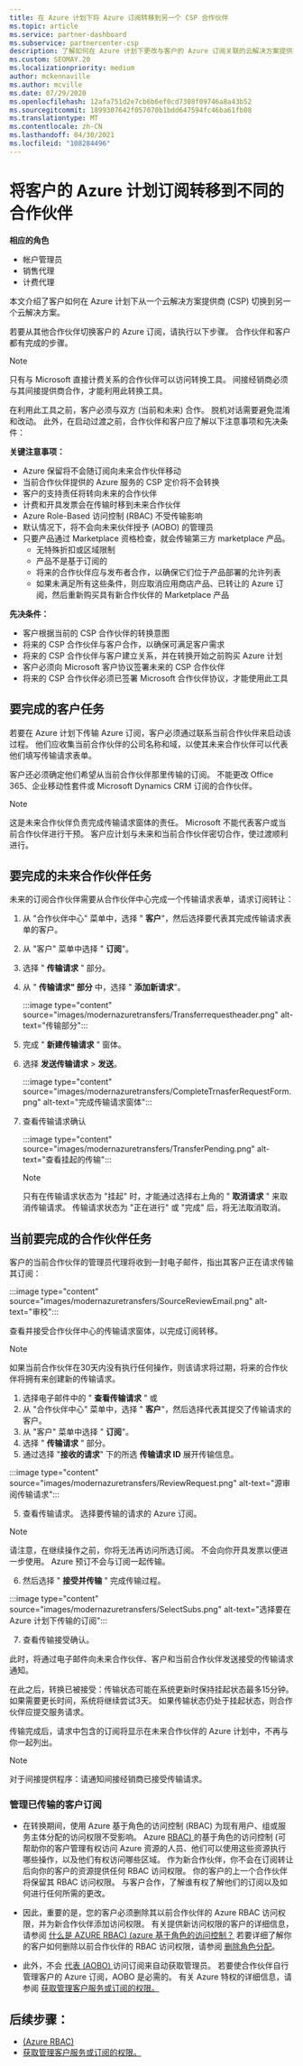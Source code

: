 ```yaml
---
title: 在 Azure 计划下将 Azure 订阅转移到另一个 CSP 合作伙伴
ms.topic: article
ms.service: partner-dashboard
ms.subservice: partnercenter-csp
description: 了解如何在 Azure 计划下更改与客户的 Azure 订阅关联的云解决方案提供商计划合作伙伴。
ms.custom: SEOMAY.20
ms.localizationpriority: medium
author: mckennaville
ms.author: mcville
ms.date: 07/29/2020
ms.openlocfilehash: 12afa751d2e7cb6b6ef0cd7308f09746a8a43b52
ms.sourcegitcommit: 1899307642f057070b1bdd647594fc46ba61fb08
ms.translationtype: MT
ms.contentlocale: zh-CN
ms.lasthandoff: 04/30/2021
ms.locfileid: "108284496"
---
```

# <a name="transfer-a-customers-azure-plan-subscriptions-to-a-different-partner"></a>将客户的 Azure 计划订阅转移到不同的合作伙伴

**相应的角色**

- 帐户管理员
- 销售代理
- 计费代理

本文介绍了客户如何在 Azure 计划下从一个云解决方案提供商 (CSP) 切换到另一个云解决方案。

若要从其他合作伙伴切换客户的 Azure 订阅，请执行以下步骤。 合作伙伴和客户都有完成的步骤。

>[!Note]  
>只有与 Microsoft 直接计费关系的合作伙伴可以访问转换工具。 间接经销商必须与其间接提供商合作，才能利用此转换工具。

在利用此工具之前，客户必须与双方 (当前和未来) 合作。 脱机对话需要避免混淆和改动。 此外，在启动过渡之前，合作伙伴和客户应了解以下注意事项和先决条件：

**关键注意事项：**

- Azure 保留将不会随订阅向未来合作伙伴移动
- 当前合作伙伴提供的 Azure 服务的 CSP 定价将不会转换  
- 客户的支持责任将转向未来的合作伙伴
- 计费和开具发票会在传输时移到未来合作伙伴
- Azure Role-Based 访问控制 (RBAC) 不受传输影响
- 默认情况下，将不会向未来伙伴授予 (AOBO) 的管理员
- 只要产品通过 Marketplace 资格检查，就会传输第三方 marketplace 产品。
    - 无特殊折扣或区域限制
    - 产品不是基于订阅的
    - 将来的合作伙伴应与发布者合作，以确保它们位于产品部署的允许列表
    - 如果未满足所有这些条件，则应取消应用商店产品、已转让的 Azure 订阅，然后重新购买具有新合作伙伴的 Marketplace 产品

**先决条件：**

- 客户根据当前的 CSP 合作伙伴的转换意图
- 将来的 CSP 合作伙伴与客户合作，以确保可满足客户需求
- 将来的 CSP 合作伙伴与客户建立关系，并在转换开始之前购买 Azure 计划  
- 客户必须向 Microsoft 客户协议签署未来的 CSP 合作伙伴
- 将来的 CSP 合作伙伴必须已签署 Microsoft 合作伙伴协议，才能使用此工具

## <a name="customer-tasks-to-be-completed"></a>要完成的客户任务

若要在 Azure 计划下传输 Azure 订阅，客户必须通过联系当前合作伙伴来启动该过程。 他们应收集当前合作伙伴的公司名称和域，以使其未来合作伙伴可以代表他们填写传输请求表单。

客户还必须确定他们希望从当前合作伙伴那里传输的订阅。 不能更改 Office 365、企业移动性套件或 Microsoft Dynamics CRM 订阅的合作伙伴。

>[!Note]  
>这是未来合作伙伴负责完成传输请求窗体的责任。 Microsoft 不能代表客户或当前合作伙伴进行干预。 客户应计划与未来和当前合作伙伴密切合作，使过渡顺利进行。

## <a name="future-partner-tasks-to-be-completed"></a>要完成的未来合作伙伴任务

未来的订阅合作伙伴需要从合作伙伴中心完成一个传输请求表单，请求订阅转让：

1.  从 "合作伙伴中心" 菜单中，选择 " **客户**"，然后选择要代表其完成传输请求表单的客户。
2.  从 "客户" 菜单中选择 " **订阅**"。
3.  选择 " **传输请求** " 部分。
4.  从 " **传输请求" 部分** 中，选择 " **添加新请求**"。

    :::image type="content" source="images/modernazuretransfers/Transferrequestheader.png" alt-text="传输部分":::

5.  完成 " **新建传输请求** " 窗体。

6.  选择 **发送传输请求**  >  **发送**。

    :::image type="content" source="images/modernazuretransfers/CompleteTrnasferRequestForm.png" alt-text="完成传输请求窗体":::

7.  查看传输请求确认

    :::image type="content" source="images/modernazuretransfers/TransferPending.png" alt-text="查看挂起的传输":::

    >[!Note]
    >只有在传输请求状态为 "挂起" 时，才能通过选择右上角的 " **取消请求** " 来取消传输请求。 传输请求状态为 "正在进行" 或 "完成" 后，将无法取消取消。

## <a name="current-partner-tasks-to-be-completed"></a>当前要完成的合作伙伴任务

客户的当前合作伙伴的管理员代理将收到一封电子邮件，指出其客户正在请求传输其订阅：

:::image type="content" source="images/modernazuretransfers/SourceReviewEmail.png" alt-text="审校":::

查看并接受合作伙伴中心的传输请求窗体，以完成订阅转移。

>[!Note]  
>如果当前合作伙伴在30天内没有执行任何操作，则该请求将过期，将来的合作伙伴将拥有来创建新的传输请求。

1.  选择电子邮件中的 " **查看传输请求** " 或
1.  从 "合作伙伴中心" 菜单中，选择 " **客户**"，然后选择代表其提交了传输请求的客户。
2.  从 "客户" 菜单中选择 " **订阅**"。
3.  选择 " **传输请求** " 部分。
4.  通过选择 "**接收的请求**" 下的所选 **传输请求 ID** 展开传输信息。

:::image type="content" source="images/modernazuretransfers/ReviewRequest.png" alt-text="源审阅传输请求":::

5.  查看传输请求。 选择要传输的请求的 Azure 订阅。

>[!Note]  
> 请注意，在继续操作之前，你将无法再访问所选订阅。
> 不会向你开具发票以便进一步使用。
> Azure 预订不会与订阅一起传输。

6.  然后选择 " **接受并传输** " 完成传输过程。

:::image type="content" source="images/modernazuretransfers/SelectSubs.png" alt-text="选择要在 Azure 计划下传输的订阅":::

7.  查看传输接受确认。

   此时，将通过电子邮件向未来合作伙伴、客户和当前合作伙伴发送接受的传输请求通知。

   在此之后，转换已被接受：传输状态可能在系统更新时保持挂起状态最多15分钟。 如果需要更长时间，系统将继续尝试3天。 如果传输状态仍处于挂起状态，则合作伙伴应提交服务请求。

   传输完成后，请求中包含的订阅将显示在未来合作伙伴的 Azure 计划中，不再与你一起列出。

>[!Note]  
>对于间接提供程序：请通知间接经销商已接受传输请求。

### <a name="managing-your-transferred-customer-subscriptions"></a>管理已传输的客户订阅
- 在转换期间，使用 Azure 基于角色的访问控制 (RBAC) 为现有用户、组或服务主体分配的访问权限不受影响。 Azure [ RBAC) ](/azure/role-based-access-control/overview) 的基于角色的访问控制 (可帮助你的客户管理有权访问 Azure 资源的人员、他们可以使用这些资源执行哪些操作，以及他们有权访问哪些区域。 作为新合作伙伴，你不会在订阅转让后向你的客户的资源提供任何 RBAC 访问权限。 你的客户的上一个合作伙伴将保留其 RBAC 访问权限。 与客户合作，了解谁有权了解他们的订阅以及如何进行任何所需的更改。

- 因此，重要的是，您的客户必须删除其以前合作伙伴的 Azure RBAC 访问权限，并为新合作伙伴添加访问权限。 有关提供新访问权限的客户的详细信息，请参阅 [什么是 AZURE RBAC)  (azure 基于角色的访问控制？](/azure/role-based-access-control/overview) 若要详细了解你的客户如何删除以前合作伙伴的 RBAC 访问权限，请参阅 [删除角色分配](/azure/role-based-access-control/role-assignments-portal#remove-a-role-assignment)。

- 此外，不会 [代表 (AOBO) ](https://channel9.msdn.com/Series/cspdev/Module-11-Admin-On-Behalf-Of-AOBO) 访问订阅来自动获取管理员。 若要使合作伙伴自行管理客户的 Azure 订阅，AOBO 是必需的。 有关 Azure 特权的详细信息，请参阅 [获取管理客户服务或订阅的权限。](./customers-revoke-admin-privileges.md)

## <a name="next-steps"></a>后续步骤：

- [ (Azure RBAC) ](/azure/role-based-access-control/overview)
- [获取管理客户服务或订阅的权限。](./customers-revoke-admin-privileges.md)
